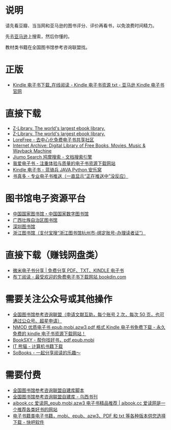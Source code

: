 # 说明

请先看豆瓣、当当网和亚马逊的图书评分、评价再看书，以免浪费时间精力。

先去[亚马逊](z.cn)上搜索，然后你懂的。

教材类书籍在全国图书馆参考咨询联盟找。

# 正版
* [Kindle 电子书下载_在线阅读 - Kindle 电子书资源 txt - 亚马逊 Kindle 电子书官网](https://www.amazon.cn/Kindle%E7%94%B5%E5%AD%90%E4%B9%A6/b?node=116169071)

# 直接下载
* [Z-Library. The world's largest ebook library.](https://z-lib.org/)
* [Z-Library. The world's largest ebook library.](http://loginzlib2vrak5zzpcocc3ouizykn6k5qecgj2tzlnab5wcbqhembyd.onion/)
* [LoreFree - 去中心化免费电子书共享社区](https://ebook2.lorefree.com/)
* [Internet Archive: Digital Library of Free Books, Movies, Music & Wayback Machine](https://archive.org/)
* [Jiumo Search 鸠摩搜索 - 文档搜索引擎](https://www.jiumodiary.com/)
* [我爱电子书 - 注重体验与质量的电子书资源下载网站](https://www.52doc.com/)
* [Kindle 电子书 - 蓝骑兵 JAVA,Python 安乐窝](http://www.lanqibing.com/category/kindle%e7%94%b5%e5%ad%90%e4%b9%a6/)
* [书真多 - 专业电子书推送（一直显示“正在推送中”没反应）](https://book.docyun.top/)

# 图书馆电子资源平台
* [中国国家图书馆・中国国家数字图书馆](http://www.nlc.cn/)
* [广西壮族自治区图书馆](http://res.gxlib.org.cn/ermsClient/browse.do)
* [深圳图书馆](https://www.szlib.org.cn/digitalResource/index.html)
* [浙江图书馆（支付宝搜“浙江图书馆杭州市-绑定账号-办理读者证”）](http://zjisa.zjlib.cn/home/zy_home.jsp)

# 直接下载（赚钱网盘类）
* [微米电子书分享 | 免费分享 PDF、TXT、KINDLE 电子书](https://www.dzsfx.com/)
* [布丁阅读 - 最受欢迎的免费电子书下载网站 bookdin.com](https://bookdin.com/)

# 需要关注公众号或其他操作
* [全国图书馆参考咨询联盟（申请文献互助，每个账号 2 次，每次 50 页，也可通过公众号、超星申请）](http://www.ucdrs.superlib.net/)
* [NMOD 优质电子书 epub,mobi,azw3,pdf 格式 Kindle 电子书免费下载 - 永久免费的 kindle 电子书资源下载网站！](https://www.nmod.net/)
* [BookSXY - 帮你找好书，pdf,epub.mobi](https://www.booksxy.com/)
* [IT 熊猫 - 计算机书籍下载](https://www.itpanda.net/book/)
* [SoBooks - 一起分享阅读的乐趣～](https://sobooks.cc/)

# 需要付费
* [全国图书馆参考咨询联盟自建库脚本](https://greasyfork.org/zh-CN/scripts?q=superlib.net)
* [全国图书馆参考咨询联盟自建库 - 乌西书刊](http://wuxi.gopan.vip/)
* [aibook.cc 爱读网_epub,mobi,azw3 电子书精品推荐 | aibook.cc 爱读网是一个推荐各类好书的网站](http://aibook.cc/)
* [电子书籍类电子书籍，mobi、epub、azw3、PDF 和 txt 等各种版本供您选择下载 - 快吧软件](http://www.fast8.cc/list/6_1.html)
